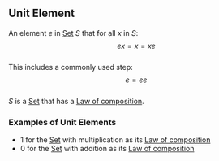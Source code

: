 ## Unit Element  
An element $e$ in [Set](./Sets/Set.md) $S$ that for all $x$ in $S$:  
$$ex = x = xe$$  
This includes a commonly used step:  
$$e=ee$$  
$S$ is a [Set](./Sets/Set.md) that has a [Law of composition](./Law-of-composition.md).  
### Examples of Unit Elements  
- 1 for the [Set](./Sets/Set.md) with multiplication as its [Law of composition](./Law-of-composition.md)  
- 0 for the [Set](./Sets/Set.md) with addition as its [Law of composition](./Law-of-composition.md)